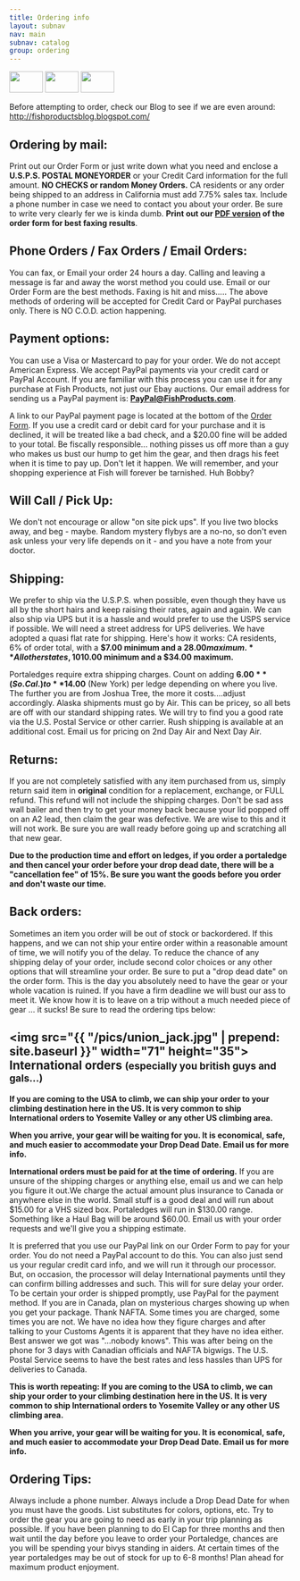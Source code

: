 ```yaml
---
title: Ordering info
layout: subnav
nav: main
subnav: catalog
group: ordering
---
```


<p>
  <img src="{{ "/pics/visa.gif" | prepend: site.baseurl }}" width="60" height="38">
  <img src="{{ "/pics/mastercard.gif" | prepend: site.baseurl }}" width="60" height="38">
  <img src="{{ "/pics/paypal_logo.gif" | prepend: site.baseurl }}" width="60" height="38">
</p>
<p class="lead">
  Before attempting to order, check our Blog to see if we are even around:
  <br />
  <a href="http://www.fishproductsblog.blogspot.com" target="_blank">http://fishproductsblog.blogspot.com/</a>
</p>


Ordering by mail:
---

Print out our Order Form or just write down what you need and enclose a **U.S.P.S. POSTAL MONEYORDER** or your Credit Card information for the full amount. **NO CHECKS or random Money Orders.** CA residents or any order being shipped to an address in California must add 7.75% sales tax. Include a phone number in case we need to contact you about your order. Be sure to write very clearly fer we is kinda dumb.
**Print out our <a href="orderform.pdf" target="_blank">PDF version</a> of the order form for best faxing results**.


Phone Orders / Fax Orders / Email Orders:
---

You can fax, or Email your order 24 hours a day. Calling and leaving a message is far and away the worst method you could use. Email or our Order Form are the best methods. Faxing is hit and miss.....
The above methods of ordering will be accepted for Credit Card or PayPal purchases only. There is NO C.O.D. action happening.


Payment options:
---

You can use a Visa or Mastercard to pay for your order. We do not accept American Express. We accept PayPal payments via your credit card or PayPal Account. If you are familiar with this process you can use it for any purchase at Fish Products, not just our Ebay auctions. Our email address for sending us a PayPal payment is: **PayPal@FishProducts.com**.

A link to our PayPal payment page is located at the bottom of the <a href="orderform.html" target="_blank">Order Form</a>. If you use a credit card or debit card for your purchase and it is declined, it will be treated like a bad check, and a $20.00 fine will be added to your total. Be fiscally responsible... nothing pisses us off more than a guy who makes us bust our hump to get him the gear, and then drags his feet when it is time to pay up. Don't let it happen. We will remember, and your shopping experience at Fish will forever be tarnished. Huh Bobby?


Will Call / Pick Up:
---

We don't not encourage or allow &quot;on site pick ups&quot;. If you live two blocks away, and beg - maybe. Random mystery flybys are a no-no, so don't even ask unless your very life depends on it - and you have a note from your doctor.


Shipping:
---

We prefer to ship via the U.S.P.S. when possible, even though they have us all by the short hairs and keep raising their rates, again and again. We can also ship via UPS but it is a hassle and would prefer to use the USPS service if possible. We will need a street address for UPS deliveries. We have adopted a quasi flat rate for shipping. Here's how it works: CA residents, 6% of order total, with a **$7.00 minimum and a $28.00 maximum.** All other states, 10% of order total, with a **$10.00 minimum and a $34.00 maximum.**

Portaledges require extra shipping charges. Count on adding **$6.00** (So. Cal.) to **$14.00** (New York) per ledge depending on where you live. The further you are from Joshua Tree, the more it costs....adjust accordingly. Alaska shipments must go by Air. This can be pricey, so all bets are off with our standard shipping rates. We will try to find you a good rate via the U.S. Postal Service or other carrier. Rush shipping is available at an additional cost. Email us for pricing on 2nd Day Air and Next Day Air.


Returns:
---
If you are not completely satisfied with any item purchased from us, simply return said item in **original** condition for a replacement, exchange, or FULL refund. This refund will not include the shipping charges. Don't be sad ass wall bailer and then try to get your money back because your lid popped off on an A2 lead, then claim the gear was defective. We are wise to this and it will not work. Be sure you are wall ready before going up and scratching all that new gear.

**Due to the production time and effort on ledges, if you order a portaledge 
and then cancel your order before your drop dead date, there will 
be a &quot;cancellation fee&quot; of 15%. Be sure you want the goods 
before you order and don't waste our time.**


Back orders:
---

Sometimes an item you order will be out of stock or backordered. If this happens, and we can not ship your entire order within a reasonable amount of time, we will notify you of the delay. To reduce the chance of any shipping delay of your order, include second color choices or any other options that will streamline your order. Be sure to put a &quot;drop dead date&quot; on the order form. This is the day you absolutely need to have the gear or your whole vacation is ruined. If you have a firm deadline we will bust our ass to meet it. We know how it is to leave on a trip without a much needed piece of gear ... it sucks! Be sure to read the ordering tips below:

<img src="{{ "/pics/union_jack.jpg" | prepend: site.baseurl }}" width="71" height="35"> International orders <small>(especially you british guys and gals...)</small>
---

**If you are coming to the USA to climb, we can ship your order to your climbing destination here in the US. It is very common to ship International orders to Yosemite Valley or any other US climbing area.**

**When you arrive, your gear will be waiting for you. It is economical, 
safe, and much easier to accommodate your Drop Dead Date. Email us 
for more info.**

**International orders must be paid for at the time of ordering.**
If you are unsure of the shipping charges or anything else, email us and we can help you figure it out.We charge the actual amount plus insurance to Canada or anywhere else in the world. Small stuff is a good deal and will run about $15.00 for a VHS sized box. Portaledges will run in $130.00 range. Something like a Haul Bag will be around $60.00. Email us with your order requests and we'll give you a shipping estimate.

It is preferred that you use our PayPal link on our Order Form to pay for your order. You do not need a PayPal account to do this. You can also just send us your regular credit card info, and we will run it through our processor. But, on occasion, the processor will delay International payments until they can confirm billing addresses and such. This will for sure delay your order. To be certain your order is shipped promptly, use PayPal for the payment method. If you are in Canada, plan on mysterious charges showing up when you get your package. Thank NAFTA. Some times you are charged, some times you are not. We have no idea how they figure charges and after talking to your Customs Agents it is apparent that they have no idea either. Best answer we got was &quot;...nobody knows&quot;. This was after being on the phone for 3 days with Canadian officials and NAFTA bigwigs. The U.S. Postal Service seems to have the best rates and less hassles than UPS for deliveries to Canada.

**This is worth repeating:
If you are coming to the USA to climb, we can ship your order to your 
climbing destination here in the US. It is very common to ship International 
orders to Yosemite Valley or any other US climbing area.**

**When you arrive, your gear will be waiting for you. It is economical, 
safe, and much easier to accommodate your Drop Dead Date. Email us 
for more info.**


Ordering Tips:
---

Always include a phone number. Always include a Drop Dead Date for when you must have the goods. List substitutes for colors, options, etc. Try to order the gear you are going to need as early in your trip planning as possible. If you have been planning to do El Cap for three months and then wait until the day before you leave to order your Portaledge, chances are you will be spending your bivys standing in aiders. At certain times of the year portaledges may be out of stock for up to 6-8 months! Plan ahead for maximum product enjoyment.
